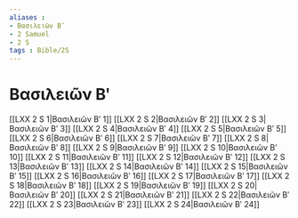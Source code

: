 ```yaml
---
aliases : 
- Βασιλειῶν Βʹ
- 2 Samuel
- 2 S
tags : Bible/2S
---
```


# Βασιλειῶν Βʹ

[[LXX 2 S 1|Βασιλειῶν Βʹ 1]]
[[LXX 2 S 2|Βασιλειῶν Βʹ 2]]
[[LXX 2 S 3|Βασιλειῶν Βʹ 3]]
[[LXX 2 S 4|Βασιλειῶν Βʹ 4]]
[[LXX 2 S 5|Βασιλειῶν Βʹ 5]]
[[LXX 2 S 6|Βασιλειῶν Βʹ 6]]
[[LXX 2 S 7|Βασιλειῶν Βʹ 7]]
[[LXX 2 S 8|Βασιλειῶν Βʹ 8]]
[[LXX 2 S 9|Βασιλειῶν Βʹ 9]]
[[LXX 2 S 10|Βασιλειῶν Βʹ 10]]
[[LXX 2 S 11|Βασιλειῶν Βʹ 11]]
[[LXX 2 S 12|Βασιλειῶν Βʹ 12]]
[[LXX 2 S 13|Βασιλειῶν Βʹ 13]]
[[LXX 2 S 14|Βασιλειῶν Βʹ 14]]
[[LXX 2 S 15|Βασιλειῶν Βʹ 15]]
[[LXX 2 S 16|Βασιλειῶν Βʹ 16]]
[[LXX 2 S 17|Βασιλειῶν Βʹ 17]]
[[LXX 2 S 18|Βασιλειῶν Βʹ 18]]
[[LXX 2 S 19|Βασιλειῶν Βʹ 19]]
[[LXX 2 S 20|Βασιλειῶν Βʹ 20]]
[[LXX 2 S 21|Βασιλειῶν Βʹ 21]]
[[LXX 2 S 22|Βασιλειῶν Βʹ 22]]
[[LXX 2 S 23|Βασιλειῶν Βʹ 23]]
[[LXX 2 S 24|Βασιλειῶν Βʹ 24]]
